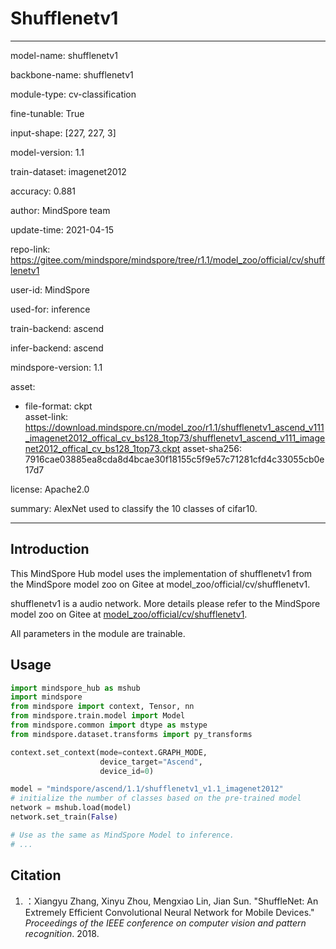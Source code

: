 # Shufflenetv1

---

model-name: shufflenetv1

backbone-name: shufflenetv1

module-type: cv-classification

fine-tunable: True

input-shape: [227, 227, 3]

model-version: 1.1

train-dataset: imagenet2012

accuracy: 0.881

author: MindSpore team

update-time: 2021-04-15

repo-link: <https://gitee.com/mindspore/mindspore/tree/r1.1/model_zoo/official/cv/shufflenetv1>

user-id: MindSpore

used-for: inference

train-backend: ascend

infer-backend: ascend

mindspore-version: 1.1

asset:

-
    file-format: ckpt  
    asset-link: <https://download.mindspore.cn/model_zoo/r1.1/shufflenetv1_ascend_v111_imagenet2012_offical_cv_bs128_1top73/shufflenetv1_ascend_v111_imagenet2012_offical_cv_bs128_1top73.ckpt>
    asset-sha256: 7916cae03885ea8cda8d4bcae30f18155c5f9e57c71281cfd4c33055cb0e17d7

license: Apache2.0

summary: AlexNet used to classify the 10 classes of cifar10.

---

## Introduction

This MindSpore Hub model uses the implementation of shufflenetv1 from the MindSpore model zoo on Gitee at model_zoo/official/cv/shufflenetv1.

shufflenetv1 is a audio network. More details please refer to the MindSpore model zoo on Gitee at [model_zoo/official/cv/shufflenetv1](https://gitee.com/mindspore/mindspore/blob/r1.1/model_zoo/official/cv/shufflenetv1/README_CN.md).

All parameters in the module are trainable.

## Usage

```python
import mindspore_hub as mshub
import mindspore
from mindspore import context, Tensor, nn
from mindspore.train.model import Model
from mindspore.common import dtype as mstype
from mindspore.dataset.transforms import py_transforms

context.set_context(mode=context.GRAPH_MODE,
                    device_target="Ascend",
                    device_id=0)

model = "mindspore/ascend/1.1/shufflenetv1_v1.1_imagenet2012"
# initialize the number of classes based on the pre-trained model
network = mshub.load(model)
network.set_train(False)

# Use as the same as MindSpore Model to inference.
# ...
```

## Citation

1. ：Xiangyu Zhang, Xinyu Zhou, Mengxiao Lin, Jian Sun. "ShuffleNet: An Extremely Efficient Convolutional Neural Network
   for Mobile Devices." *Proceedings of the IEEE conference on computer vision and pattern recognition*. 2018.
